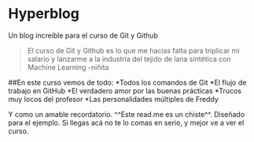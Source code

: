 # Hyperblog
Un blog increible para el curso de Git y Github
> El curso de Git y Github es lo que me hacias falta para triplicar mi salario y lanzarme a la industria del tejido de lana sintética con Machine Learning 
>-niñita

##En este curso vemos de todo:
*Todos los comandos de Git
*El flujo de trabajo en GitHub
*El verdadero amor por las buenas prácticas
*Trucos muy locos del profesor 
*Las personalidades múltiples de Freddy

Y como un amable recordatorio. ^^Este read.me es un chiste^^. Diseñado para el ejemplo. Si llegas acá no te lo comas en serio, y mejor ve a ver el curso.
